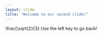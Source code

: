 ```yaml
---
layout: slide
title: "Welcome to our second slide!"
---
```

\frac{\sqrt{2}{3}
Use the left key to go back!
